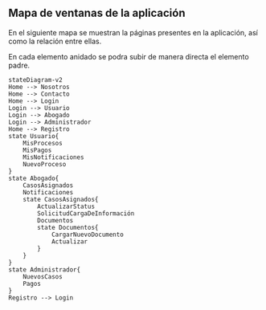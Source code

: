 ## Mapa de ventanas de la aplicación 

En el siguiente mapa se muestran la páginas presentes en la aplicación, así como la relación entre ellas.

En cada elemento anidado se podra subir de manera directa el elemento padre.

```mermaid
stateDiagram-v2
Home --> Nosotros
Home --> Contacto
Home --> Login
Login --> Usuario
Login --> Abogado
Login --> Administrador
Home --> Registro
state Usuario{
	MisProcesos
	MisPagos
	MisNotificaciones
	NuevoProceso
}
state Abogado{
	CasosAsignados
	Notificaciones
	state CasosAsignados{
		ActualizarStatus
		SolicitudCargaDeInformación
		Documentos
		state Documentos{
			CargarNuevoDocumento
			Actualizar
		}
	}
}
state Administrador{
	NuevosCasos
	Pagos
}
Registro --> Login

```

